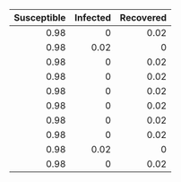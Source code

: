 |   Susceptible |   Infected |   Recovered |
|--------------:|-----------:|------------:|
|          0.98 |       0    |        0.02 |
|          0.98 |       0.02 |        0    |
|          0.98 |       0    |        0.02 |
|          0.98 |       0    |        0.02 |
|          0.98 |       0    |        0.02 |
|          0.98 |       0    |        0.02 |
|          0.98 |       0    |        0.02 |
|          0.98 |       0    |        0.02 |
|          0.98 |       0.02 |        0    |
|          0.98 |       0    |        0.02 |
